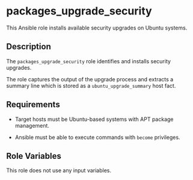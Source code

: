 # packages_upgrade_security

This Ansible role installs available security upgrades on Ubuntu systems.

## Description

The `packages_upgrade_security` role identifies and installs security upgrades.

The role captures the output of the upgrade process and extracts a summary line which is stored as a `ubuntu_upgrade_summary` host fact.

## Requirements

- Target hosts must be Ubuntu-based systems with APT package management.

- Ansible must be able to execute commands with `become` privileges.

## Role Variables

This role does not use any input variables.
